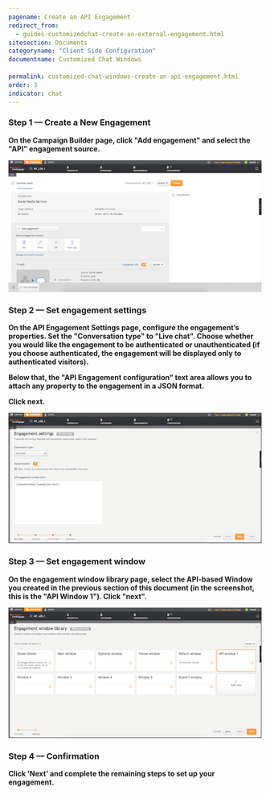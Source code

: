 ```yaml
---
pagename: Create an API Engagement
redirect_from:
  - guides-customizedchat-create-an-external-engagement.html
sitesection: Documents
categoryname: "Client Side Configuration"
documentname: Customized Chat Windows

permalink: customized-chat-windows-create-an-api-engagement.html
order: 3
indicator: chat
---
```


### Step 1 — Create a New Engagement

**On the Campaign Builder page, click "Add engagement" and select the "API" engagement source.**

![Customized1](img/customized1.png)

### Step 2 — Set engagement settings

**On the API Engagement Settings page, configure the engagement’s properties. Set the "Conversation type" to "Live chat". Choose whether you would like the engagement to be authenticated or unauthenticated (if you choose authenticated, the engagement will be displayed only to authenticated visitors).**

**Below that, the "API Engagement configuration" text area allows you to attach any property to the engagement in a JSON format.**

**Click next.**

![Customized2](img/customized2.png)

### Step 3 — Set engagement window

**On the engagement window library page, select the API-based Window you created in the previous section of this document (in the screenshot, this is the "API Window 1"). Click "next".**

![Customized3](img/customized3.png)

### Step 4 — Confirmation

**Click 'Next' and complete the remaining steps to set up your engagement.**

